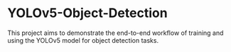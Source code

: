 # YOLOv5-Object-Detection
This project aims to demonstrate the end-to-end workflow of training and using the YOLOv5 model for object detection tasks.

